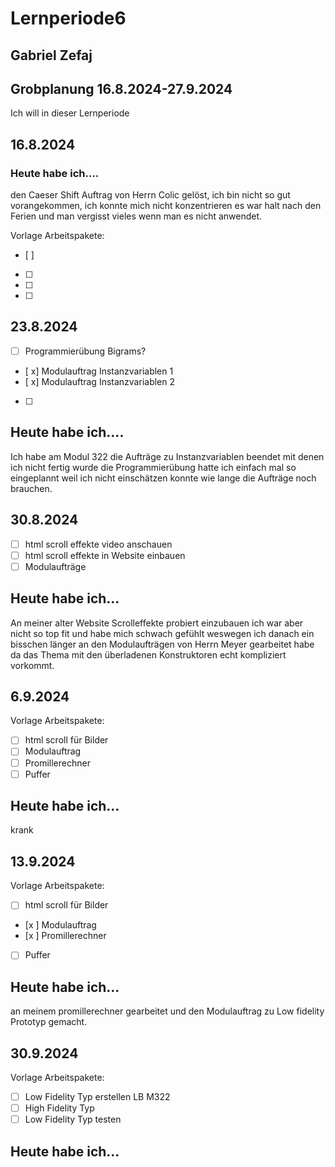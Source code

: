 # Lernperiode6

## Gabriel Zefaj
## Grobplanung 16.8.2024-27.9.2024
Ich will in dieser Lernperiode 


## 16.8.2024
### Heute habe ich....
den Caeser Shift Auftrag von Herrn Colic gelöst, ich bin nicht so gut vorangekommen, ich konnte mich nicht konzentrieren es war halt nach den Ferien und man vergisst vieles wenn man es nicht anwendet.

Vorlage Arbeitspakete:
- [ ] 
- [ ] 
- [ ] 
- [ ] 

## 23.8.2024
- [ ] Programmierübung Bigrams?
- [ x] Modulauftrag Instanzvariablen 1
- [ x] Modulauftrag Instanzvariablen 2
- [ ] 

## Heute habe ich.... 
Ich habe am Modul 322 die Aufträge zu Instanzvariablen beendet mit denen ich nicht fertig wurde die Programmierübung hatte ich einfach mal so eingeplannt weil ich nicht einschätzen konnte wie lange die Aufträge noch brauchen. 

## 30.8.2024
- [ ] html scroll effekte video anschauen
- [ ] html scroll effekte in Website einbauen
- [ ] Modulaufträge

## Heute habe ich...
An meiner alter Website Scrolleffekte probiert einzubauen ich war aber nicht so top fit und habe mich schwach gefühlt weswegen ich danach ein bisschen länger an den Modulaufträgen von Herrn Meyer gearbeitet habe da das Thema mit den überladenen Konstruktoren echt kompliziert vorkommt.

## 6.9.2024
Vorlage Arbeitspakete:
- [ ] html scroll für Bilder
- [ ] Modulauftrag
- [ ] Promillerechner
- [ ] Puffer

## Heute habe ich...
krank

## 13.9.2024
Vorlage Arbeitspakete:
- [ ] html scroll für Bilder
- [x ] Modulauftrag
- [x ] Promillerechner
- [ ] Puffer

## Heute habe ich...
an meinem promillerechner gearbeitet und den Modulauftrag zu Low fidelity Prototyp gemacht.

## 30.9.2024
Vorlage Arbeitspakete:
- [ ] Low Fidelity Typ erstellen LB M322
- [ ] High Fidelity Typ
- [ ] Low Fidelity Typ testen

## Heute habe ich...


